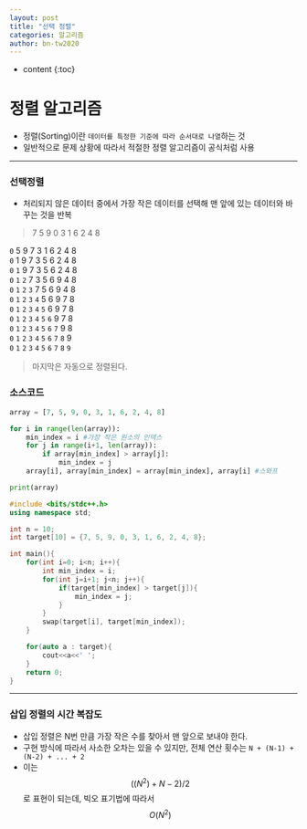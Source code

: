 ```yaml
---
layout: post
title: "선택 정렬"
categories: 알고리즘
author: bn-tw2020
---
```

* content
{:toc}

# 정렬 알고리즘

-   정렬(Sorting)이란 `데이터를 특정한 기준에 따라 순서대로 나열`하는 것
-   일반적으로 문제 상황에 따라서 적절한 정렬 알고리즘이 공식처럼 사용





---

### 선택정렬

-   처리되지 않은 데이터 중에서 가장 작은 데이터를 선택해 맨 앞에 있는 데이터와 바꾸는 것을 반복

> 7 5 9 0 3 1 6 2 4 8<br>

`0` 5 9 7 3 1 6 2 4 8<br>
`0` 1 9 7 3 5 6 2 4 8<br>
`0` `1` 9 7 3 5 6 2 4 8<br>
`0` `1` `2` 7 3 5 6 9 4 8<br>
`0` `1` `2` `3` 7 5 6 9 4 8<br>
`0` `1` `2` `3` `4` 5 6 9 7 8<br>
`0` `1` `2` `3` `4` `5` 6 9 7 8<br>
`0` `1` `2` `3` `4` `5` `6` 9 7 8<br>
`0` `1` `2` `3` `4` `5` `6` `7` 9 8<br>
`0` `1` `2` `3` `4` `5` `6` `7` `8` 9<br>
`0` `1` `2` `3` `4` `5` `6` `7` `8` `9`<br>

> 마지막은 자동으로 정렬된다.

### 소스코드

```python
array = [7, 5, 9, 0, 3, 1, 6, 2, 4, 8]

for i in range(len(array)):
    min_index = i #가장 작은 원소의 인덱스
    for j in range(i+1, len(array)):
        if array[min_index] > array[j]:
            min_index = j
    array[i], array[min_index] = array[min_index], array[i] #스와프

print(array)

```

```c++
#include <bits/stdc++.h>
using namespace std;

int n = 10;
int target[10] = {7, 5, 9, 0, 3, 1, 6, 2, 4, 8};

int main(){
    for(int i=0; i<n; i++){
        int min_index = i;
        for(int j=i+1; j<n; j++){
            if(target[min_index] > target[j]){
                min_index = j;
            }
        }
        swap(target[i], target[min_index]);
    }

    for(auto a : target){
        cout<<a<<' ';
    }
    return 0;
}

```

---

### 삽입 정렬의 시간 복잡도

-   삽입 정렬은 N번 만큼 가장 작은 수를 찾아서 맨 앞으로 보내야 한다.
-   구현 방식에 따라서 사소한 오차는 있을 수 있지만, 전체 연산 횟수는 `N + (N-1) + (N-2) + ... + 2`
-   이는 $$((N^2) + N - 2) / 2$$ 로 표현이 되는데, 빅오 표기법에 따라서 $$O(N^2)$$
